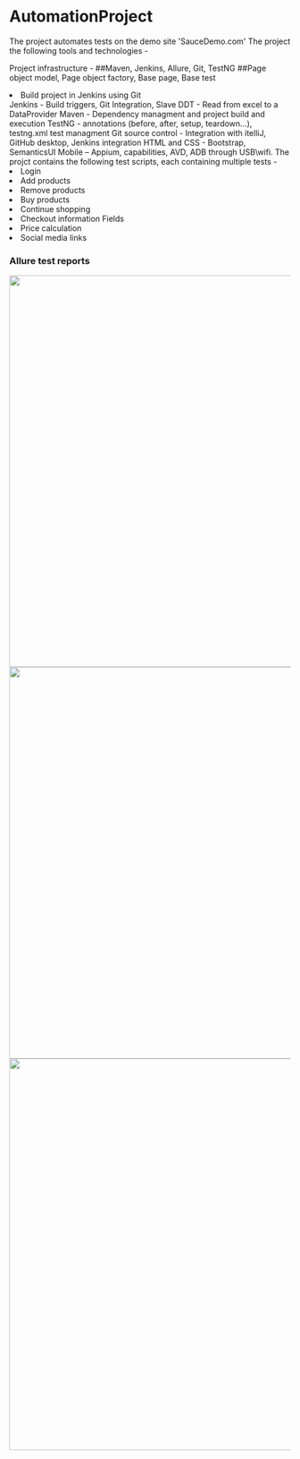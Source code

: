 # AutomationProject
The project automates tests on the demo site 'SauceDemo.com'
The project the following tools and technologies -

Project infrastructure -
##Maven, Jenkins, Allure, Git, TestNG
##Page object model, Page object factory, Base page, Base test

<li>Build project in Jenkins using Git</li>
Jenkins - Build triggers, Git Integration, Slave
DDT - Read from excel to a DataProvider
Maven - Dependency managment and project build and execution
TestNG - annotations (before, after, setup, teardown...), testng.xml test managment
Git source control - Integration with itelliJ, GitHub desktop, Jenkins integration
HTML and CSS - Bootstrap, SemanticsUI
Mobile – Appium, capabilities, AVD, ADB through USB\wifi.
The projct contains the following test scripts, each containing multiple tests -
<li>Login</li>
<li>Add products</li>
<li>Remove products</li>
<li>Buy products</li>
<li>Continue shopping</li>
<li>Checkout information Fields</li>
<li>Price calculation</li>
<li>Social media links</li>

<h3>Allure test reports</h3>
<img src="https://github.com/jonmiz12/AutomationProject/assets/58295061/7abd2cb3-6d03-479a-b36f-81d57030bf1e" width="700">
<img src="https://github.com/jonmiz12/AutomationProject/assets/58295061/455dde73-7766-401d-9984-a3eb408032e2" width="700">
<img src="https://github.com/jonmiz12/AutomationProject/assets/58295061/dbd733e2-7330-4843-afab-c18c9b766f02" width="700">

